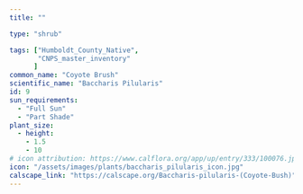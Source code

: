 ```yaml
---
title: ""

type: "shrub"

tags: ["Humboldt_County_Native",
       "CNPS_master_inventory"
      ]
common_name: "Coyote Brush"
scientific_name: "Baccharis Pilularis"
id: 9
sun_requirements:
  - "Full Sun"
  - "Part Shade"
plant_size:
  - height: 
    - 1.5
    - 10
# icon attribution: https://www.calflora.org/app/up/entry/333/100076.jpg 
icon: "/assets/images/plants/baccharis_pilularis_icon.jpg"
calscape_link: "https://calscape.org/Baccharis-pilularis-(Coyote-Bush)"
---
```



